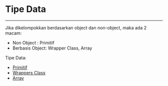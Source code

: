 # Tipe Data

---

Jika dikelompokkan berdasarkan object dan non-object, maka ada 2 macam:

- Non Object : Primitif
- Berbasis Object: Wrapper Class, Array

Tipe Data:

- [Primitif](/data-structures/primitive.md)
- [Wrappers Class](/data-structures/wrappers-class.md)
- [Array](/data-structures/array.md)
